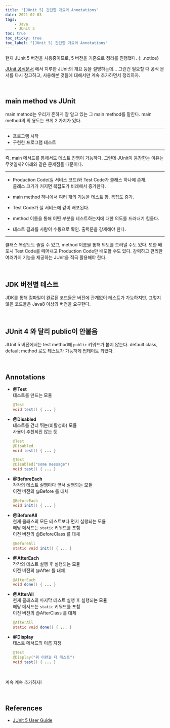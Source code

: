 ```yaml
---
title: "[JUnit 5] 간단한 개요와 Annotations"
date: 2021-02-03
tags:
    - Java
    - JUnit 5
toc: true
toc_sticky: true
toc_label: "[JUnit 5] 간단한 개요와 Annotations"
---
```


현재 JUnit 5 버전을 사용중이므로, 5 버전을 기준으로 정리를 진행했다.
{: .notice}  

[JUnit 공식문서](https://junit.org/junit5/docs/current/user-guide/#overview-what-is-junit-5)
에서 지루한 JUnit의 개요 등을 설명하는데... 그런건 필요할 때 공식 문서를 다시 참고하고, 
사용해본 것들에 대해서만 계속 추가하면서 정리하자. 

<br>

## main method vs JUnit
main method는 우리가 흔하게 잘 알고 있는 그 main method를 말한다. 
main method의 의 용도는 크게 2 가지가 있다.

---

- 프로그램 시작
- 구현한 프로그램 테스트

---

즉, main 메서드를 통해서도 테스트 진행이 가능하다. 
그런데 JUnit이 등장한는 이유는 무엇일까? 
아래와 같은 문제점들 때문이다.

---

- Production Code(실 서비스 코드)와 Test Code가 클래스 하나에 존재.  
    클래스 크기가 커지면 복잡도가 비례해서 증가한다.

- main method 하나에서 여러 개의 기능을 테스트 함. 복잡도 증가.
    
- Test Code가 실 서비스에 같이 배포된다.

- method 이름을 통해 어떤 부분을 테스트하는지에 대한 의도를 드러내기 힘들다.

- 테스트 결과를 사람이 수동으로 확인. 출력문을 강제해야 한다.

---

클래스 복잡도도 줄일 수 있고, method 이름을 통해 의도를 드러낼 수도 있다. 
또한 배포시 Test Code를 떼어내고 Production Code만 배포할 수도 있다. 
강력하고 편리한 여러가지 기능을 제공하는 JUnit을 적극 활용해야 한다. 

<br>

## JDK 버전별 테스트
JDK를 통해 컴파일이 완료된 코드들은 버전에 관계없이 테스트가 가능하지만, 
그렇지 않은 코드들은 Java8 이상의 버전을 요구한다.

<br>

## JUnit 4 와 달리 public이 안붙음
JUnit 5 버전에서는 test method에 `public` 키워드가 붙지 않는다. 
default class, default method 로도 테스트가 가능하게 업데이트 되었다.

<br>

## Annotations
- **@Test**  
  테스트를 만드는 모듈  
  ```java
  @Test
  void test() { ... }
  ```

- **@Disabled**  
  테스트를 건너 뛰는(비활성화) 모듈  
  사용이 추천되진 않는 듯
  ```java
  @Test
  @Disabled
  void test() { ... }

  @Test
  @Disabled("some message")
  void test() { ... }
  ```
  
- **@BeforeEach**  
  각각의 테스트 실행마다 앞서 실행되는 모듈  
  이전 버전의 @Before 를 대체
  ```java
  @BeforeEach
  void init() { ... }
  ```
  
- **@BeforeAll**  
  현재 클래스의 모든 테스트보다 먼저 실행되는 모듈  
  해당 메서드는 `static` 키워드를 포함  
  이전 버전의 @BeforeClass 를 대체  
  ```java
  @BeforeAll
  static void init() { ... }
  ```
  
- **@AfterEach**  
  각각의 테스트 실행 후 실행되는 모듈  
  이전 버전의 @After 를 대체
  ```java
  @AfterEach
  void done() { ... }
  ```
  
- **@AfterAll**  
  현재 클래스의 마지막 테스트 실행 후 실행되는 모듈  
  해당 메서드는 `static` 키워드를 포함  
  이전 버전의 @AfterClass 를 대체
  ```java
  @AfterAll
  static void done() { ... }
  ```

- **@Display**  
  테스트 메서드의 이름 지정
  ```java
  @Test
  @Display("뭐 이런걸 다 테스트")
  void test() { ... }
  ```

<br>

계속 계속 추가하자!

<br>

## References
- [JUnit 5 User Guide](https://junit.org/junit5/docs/current/user-guide)